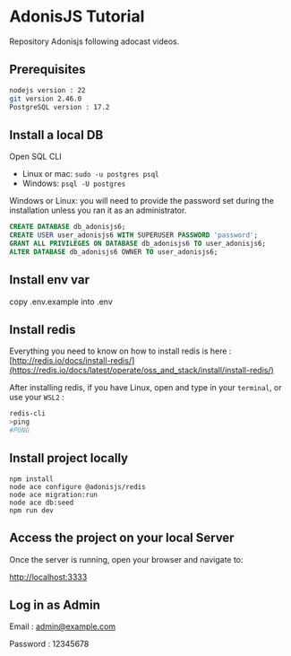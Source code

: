 # AdonisJS Tutorial

Repository Adonisjs following adocast videos.

## Prerequisites

```bash
nodejs version : 22
git version 2.46.0
PostgreSQL version : 17.2
```

## Install a local DB

Open SQL CLI

- Linux or mac: `sudo -u postgres psql`
- Windows: `psql -U postgres`

Windows or Linux: you will need to provide the password set during the installation unless you ran it as an administrator.

```sql
CREATE DATABASE db_adonisjs6;
CREATE USER user_adonisjs6 WITH SUPERUSER PASSWORD 'password';
GRANT ALL PRIVILEGES ON DATABASE db_adonisjs6 TO user_adonisjs6;
ALTER DATABASE db_adonisjs6 OWNER TO user_adonisjs6;
```

## Install env var

copy .env.example into .env

## Install redis

Everything you need to know on how to install redis is here :
[http://redis.io/docs/install-redis/](https://redis.io/docs/latest/operate/oss_and_stack/install/install-redis/)

After installing redis, if you have Linux, open and type in your `terminal`, or use your `WSL2` :

```bash
redis-cli
>ping
#PONG
```

## Install project locally

```shell
npm install
node ace configure @adonisjs/redis
node ace migration:run
node ace db:seed
npm run dev
```

## Access the project on your local Server

Once the server is running, open your browser and navigate to:

<http://localhost:3333>

## Log in as Admin

Email : admin@example.com

Password : 12345678
